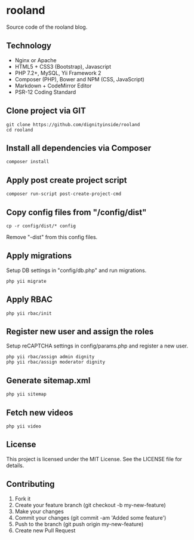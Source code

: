 # rooland

Source code of the rooland blog.

## Technology

- Nginx or Apache
- HTML5 + CSS3 (Bootstrap), Javascript
- PHP 7.2+, MySQL, Yii Framework 2
- Composer (PHP), Bower and NPM (CSS, JavaScript)
- Markdown + CodeMirror Editor
- PSR-12 Coding Standard

## Clone project via GIT

```
git clone https://github.com/dignityinside/rooland
cd rooland
```

## Install all dependencies via Composer

```
composer install
```

## Apply post create project script

```
composer run-script post-create-project-cmd
```

## Copy config files from "/config/dist"

```
cp -r config/dist/* config
```

Remove "-dist" from this config files.

## Apply migrations

Setup DB settings in "config/db.php" and run migrations.

```
php yii migrate
```

## Apply RBAC

```
php yii rbac/init 
```

## Register new user and assign the roles

Setup reCAPTCHA settings in config/params.php and register a new user.

```
php yii rbac/assign admin dignity
php yii rbac/assign moderator dignity
```

## Generate sitemap.xml

```
php yii sitemap
```

## Fetch new videos

```
php yii video
```

## License
This project is licensed under the MIT License. See the LICENSE file for details.

## Contributing
1. Fork it
2. Create your feature branch (git checkout -b my-new-feature)
3. Make your changes
4. Commit your changes (git commit -am 'Added some feature')
5. Push to the branch (git push origin my-new-feature)
6. Create new Pull Request
